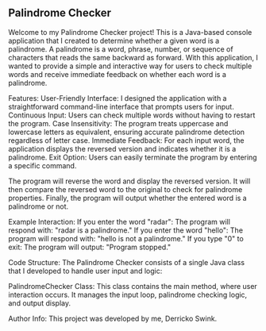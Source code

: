 ## **Palindrome Checker**

Welcome to my Palindrome Checker project! This is a Java-based console application that I created to determine whether a given word is a palindrome. A palindrome is a word, phrase, number, or sequence of characters that reads the same backward as forward. With this application, I wanted to provide a simple and interactive way for users to check multiple words and receive immediate feedback on whether each word is a palindrome.

Features:
User-Friendly Interface: I designed the application with a straightforward command-line interface that prompts users for input.
Continuous Input: Users can check multiple words without having to restart the program.
Case Insensitivity: The program treats uppercase and lowercase letters as equivalent, ensuring accurate palindrome detection regardless of letter case.
Immediate Feedback: For each input word, the application displays the reversed version and indicates whether it is a palindrome.
Exit Option: Users can easily terminate the program by entering a specific command.

The program will reverse the word and display the reversed version.
It will then compare the reversed word to the original to check for palindrome properties.
Finally, the program will output whether the entered word is a palindrome or not.

Example Interaction:
If you enter the word "radar":
The program will respond with: "radar is a palindrome."
If you enter the word "hello":
The program will respond with: "hello is not a palindrome."
If you type "0" to exit:
The program will output: "Program stopped."

Code Structure:
The Palindrome Checker consists of a single Java class that I developed to handle user input and logic:

PalindromeChecker Class: 
This class contains the main method, where user interaction occurs. It manages the input loop, palindrome checking logic, and output display.

Author Info:
This project was developed by me, Derricko Swink. 

